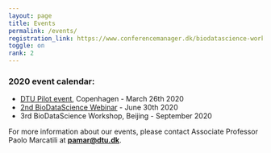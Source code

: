 ```yaml
---
layout: page
title: Events
permalink: /events/
registration_link: https://www.conferencemanager.dk/biodatascience-workshop
toggle: on
rank: 2
---
```



### 2020 event calendar:
- <a href="https://biodatascience101.github.io/events/programme_pilot/">DTU Pilot event</a>, Copenhagen - March 26th 2020
- <a href="https://biodatascience101.github.io/events/Next_Event/">2nd BioDataScience Webinar</a> - June 30th 2020
- 3rd BioDataScience Workshop, Beijing - September 2020

For more information about our events, please contact Associate Professor Paolo Marcatili at **pamar@dtu.dk**.



